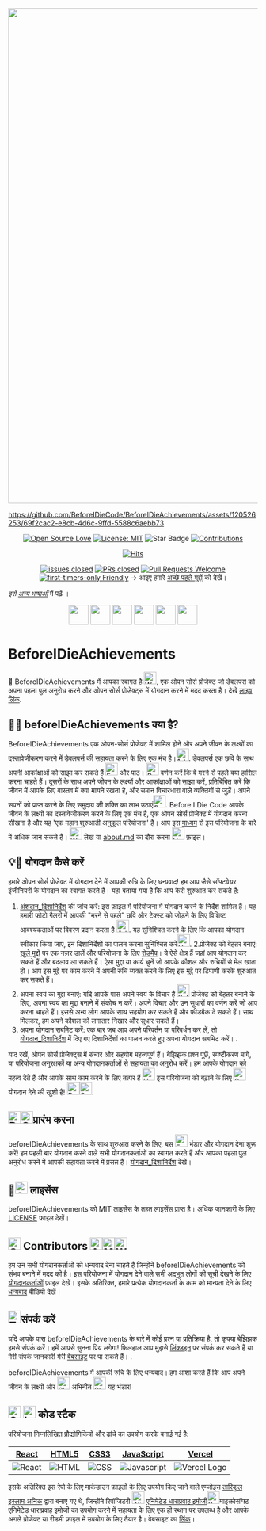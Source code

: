<img src="https://github.com/BeforeIDieCode/BeforeIDieAchievements/assets/120526253/2d903a3b-50dc-409b-a64f-975142ee2b65" width="1000">

https://github.com/BeforeIDieCode/BeforeIDieAchievements/assets/120526253/69f2cac2-e8cb-4d6c-9ffd-5588c6aebb73

<center>

[![Open Source Love](https://firstcontributions.github.io/open-source-badges/badges/open-source-v1/open-source.svg)](https://github.com/firstcontributions/open-source-badges)
[![License: MIT](https://img.shields.io/badge/License-MIT-yellow.svg)](https://opensource.org/licenses/MIT)
<img src="https://img.shields.io/static/v1?label=%F0%9F%8C%9F&message=If%20Useful&style=style=social&color=004AAD" alt="Star Badge"/>
<a href="https://github.com/BeforeIDieCode/BeforeIDieAchievements/fork" ><img src="https://img.shields.io/badge/Contributions-welcome-violet.svg?style=flat&logo=git" alt="Contributions" /></a>

[![Hits](https://hits.sh/github.com/BeforeIDieCode/BeforeIDieAchievements.svg?style=flat&label=Visitors&color=014BAD&labelColor=FCE93B)](https://hits.sh/github.com/BeforeIDieCode/BeforeIDieAchievements/)

[![issues closed](https://img.shields.io/github/issues-closed/BeforeIDieCode/BeforeIDieAchievements)](https://github.com/BeforeIDieCode/BeforeIDieAchievements/issues)
[![PRs closed](https://img.shields.io/github/issues-pr-closed/BeforeIDieCode/BeforeIDieAchievements)](https://github.com/BeforeIDieCode/BeforeIDieAchievements/pulls)
[![Pull Requests Welcome](https://img.shields.io/badge/PRs-welcome-brightgreen.svg?style=flat)](http://makeapullrequest.com)
[![first-timers-only Friendly](https://img.shields.io/badge/first--timers--only-friendly-blue.svg)](http://www.firsttimersonly.com/)
→ आइए हमारे [अच्छे पहले मुद्दों](https://github.com/BeforeIDieCode/BeforeIDieAchievements/issues?q=is%3Aissue+is%3Aopen+label%3A%22good+first+issue%22) को देखें।

</center>

_इसे [अन्य भाषाओं](https://github.com/BeforeIDieCode/BeforeIDieAchievements/blob/main/translations/Translations.md)_ में पढ़ें ।

<p align="center">
<a href="https://github.com/BeforeIDieCode/BeforeIDieAchievements/blob/main/translations/Hindi/README.md"><img src="https://hatscripts.github.io/circle-flags/flags/in.svg" width="40"></a>
<a href="https://github.com/BeforeIDieCode/BeforeIDieAchievements/blob/main/translations/French/README.md"><img src="https://hatscripts.github.io/circle-flags/flags/fr.svg" width="40"></a>
<a href="https://github.com/BeforeIDieCode/BeforeIDieAchievements/blob/main/translations/Spanish/README.md"><img src="https://hatscripts.github.io/circle-flags/flags/es.svg" width="40"></a>
<a href="https://github.com/BeforeIDieCode/BeforeIDieAchievements/blob/main/translations/Mandarin_Chinese/README.md"><img src="https://hatscripts.github.io/circle-flags/flags/cn.svg" width="40"></a>
<a href="https://github.com/BeforeIDieCode/BeforeIDieAchievements/blob/main/translations/Arabic/README.md"><img src="https://hatscripts.github.io/circle-flags/flags/sa.svg" width="40"></a>
<a href="https://github.com/BeforeIDieCode/BeforeIDieAchievements/blob/main/translations/Arabic/README.md"><img src="https://hatscripts.github.io/circle-flags/flags/ae.svg" width="40"></a>
</p>

# BeforeIDieAchievements

🌟 BeforeIDieAchievements में आपका स्वागत है <img src="https://raw.githubusercontent.com/Tarikul-Islam-Anik/Animated-Fluent-Emojis/master/Emojis/Hand%20gestures/Waving%20Hand.png" alt="Waving Hand" width="25" height="25" />, एक ओपन सोर्स प्रोजेक्ट जो डेवलपर्स को अपना पहला पुल अनुरोध करने और ओपन सोर्स प्रोजेक्ट्स में योगदान करने में मदद करता है। देखें [लाइव लिंक](https://before-i-die-achievements.vercel.app/).

## 🚀🎯 beforeIDieAchievements क्या है?

BeforeIDieAchievements एक ओपन-सोर्स प्रोजेक्ट में शामिल होने और अपने जीवन के लक्ष्यों का दस्तावेजीकरण करने में डेवलपर्स की सहायता करने के लिए एक मंच है।<img src="https://raw.githubusercontent.com/Tarikul-Islam-Anik/Animated-Fluent-Emojis/master/Emojis/Activities/1st%20Place%20Medal.png" alt="1st Place Medal" width="25" height="25" />. डेवलपर्स एक छवि के साथ अपनी आकांक्षाओं को साझा कर सकते हैं <img src="https://raw.githubusercontent.com/Tarikul-Islam-Anik/Animated-Fluent-Emojis/master/Emojis/Activities/Framed%20Picture.png" alt="Framed Picture" width="25" height="25" /> और पाठ। <img src="https://raw.githubusercontent.com/Tarikul-Islam-Anik/Animated-Fluent-Emojis/master/Emojis/Objects/Pen.png" alt="Pen" width="25" height="25" /> वर्णन करें कि वे मरने से पहले क्या हासिल करना चाहते हैं। दूसरों के साथ अपने जीवन के लक्ष्यों और आकांक्षाओं को साझा करें, प्रतिबिंबित करें कि जीवन में आपके लिए वास्तव में क्या मायने रखता है, और समान विचारधारा वाले व्यक्तियों से जुड़ें। अपने सपनों को प्राप्त करने के लिए समुदाय की शक्ति का लाभ उठाएं<img src="https://raw.githubusercontent.com/Tarikul-Islam-Anik/Animated-Fluent-Emojis/master/Emojis/Smilies/Beaming%20Face%20with%20Smiling%20Eyes.png" alt="Beaming Face with Smiling Eyes" width="25" height="25" />. Before I Die Code आपके जीवन के लक्ष्यों का दस्तावेजीकरण करने के लिए एक मंच है, एक ओपन सोर्स प्रोजेक्ट में योगदान करना सीखना है और यह 'एक महान शुरुआती अनुकूल परियोजना' है। आप इस [माध्यम](https://xanderclemens.medium.com/discover-your-life-goals-and-make-your-first-open-source-contribution-with-before-i-die-code-aea8e1130d96) से इस परियोजना के बारे में अधिक जान सकते हैं। <img src="https://raw.githubusercontent.com/Tarikul-Islam-Anik/Animated-Fluent-Emojis/master/Emojis/Hand%20gestures/Writing%20Hand.png" alt="Writing Hand" width="25" height="25" /> लेख या [about.md](https://github.com/BeforeIDieCode/BeforeIDieAchievements/blob/main/about.md) का दौरा करना <img src="https://raw.githubusercontent.com/Tarikul-Islam-Anik/Animated-Fluent-Emojis/master/Emojis/Smilies/Upside-Down%20Face.png" alt="Upside-Down Face" width="25" height="25" /> फ़ाइल।

## 💡🔗 योगदान कैसे करें

हमारे ओपन सोर्स प्रोजेक्ट में योगदान देने में आपकी रुचि के लिए धन्यवाद! हम आप जैसे सॉफ्टवेयर इंजीनियरों के योगदान का स्वागत करते हैं। यहां बताया गया है कि आप कैसे शुरुआत कर सकते हैं:

1. [अंशदान_दिशानिर्देश](https://github.com/BeforeIDieCode/BeforeIDieAchievements/blob/main/CONTRIBUTION-GUIDELINES.md) की जांच करें: इस फ़ाइल में परियोजना में योगदान करने के निर्देश शामिल हैं। यह हमारी फोटो गैलरी में आपकी "मरने से पहले" छवि और टेक्स्ट को जोड़ने के लिए विशिष्ट आवश्यकताओं पर विवरण प्रदान करता है <img src="https://raw.githubusercontent.com/Tarikul-Islam-Anik/Animated-Fluent-Emojis/master/Emojis/Activities/Artist%20Palette.png" alt="Artist Palette" width="25" height="25"/>. यह सुनिश्चित करने के लिए कि आपका योगदान स्वीकार किया जाए, इन दिशानिर्देशों का पालन करना सुनिश्चित करें<img src="https://raw.githubusercontent.com/Tarikul-Islam-Anik/Animated-Fluent-Emojis/master/Emojis/Smilies/Hundred%20Points.png" alt="Hundred Points" width="25" height="25" />.
2.प्रोजेक्ट को बेहतर बनाएं: [खुले मुद्दों](https://github.com/BeforeIDieCode/BeforeIDieAchievements/issues) पर एक नज़र डालें और परियोजना के लिए [रोडमैप](https://github.com/BeforeIDieCode/BeforeIDieAchievements/blob/main/ROADMAP.md)। ये ऐसे क्षेत्र हैं जहां आप योगदान कर सकते हैं और बदलाव ला सकते हैं। ऐसा मुद्दा या कार्य चुनें जो आपके कौशल और रुचियों से मेल खाता हो। आप इस मुद्दे पर काम करने में अपनी रुचि व्यक्त करने के लिए इस मुद्दे पर टिप्पणी करके शुरुआत कर सकते हैं।
3. अपना स्वयं का मुद्दा बनाएं: यदि आपके पास अपने स्वयं के विचार हैं <img src="https://raw.githubusercontent.com/Tarikul-Islam-Anik/Animated-Fluent-Emojis/master/Emojis/Smilies/Saluting%20Face.png" alt="Saluting Face" width="25" height="25" /> प्रोजेक्ट को बेहतर बनाने के लिए, अपना स्वयं का मुद्दा बनाने में संकोच न करें। अपने विचार और उन सुधारों का वर्णन करें जो आप करना चाहते हैं। इससे अन्य लोग आपके साथ सहयोग कर सकते हैं और फीडबैक दे सकते हैं। साथ मिलकर, हम अपने कौशल को लगातार निखार और सुधार सकते हैं।
4. अपना योगदान सबमिट करें: एक बार जब आप अपने परिवर्तन या परिवर्धन कर लें, तो [योगदान_दिशानिर्देश](https://github.com/BeforeIDieCode/BeforeIDieAchievements/blob/main/CONTRIBUTION-GUIDELINES.md) में दिए गए दिशानिर्देशों का पालन करते हुए अपना योगदान सबमिट करें। .

याद रखें, ओपन सोर्स प्रोजेक्ट्स में संचार और सहयोग महत्वपूर्ण हैं। बेझिझक प्रश्न पूछें, स्पष्टीकरण मांगें, या परियोजना अनुरक्षकों या अन्य योगदानकर्ताओं से सहायता का अनुरोध करें। हम आपके योगदान को महत्व देते हैं और आपके साथ काम करने के लिए तत्पर हैं <img src="https://raw.githubusercontent.com/Tarikul-Islam-Anik/Animated-Fluent-Emojis/master/Emojis/Hand%20gestures/Handshake.png" alt="Handshake" width="25" height="25" /> इस परियोजना को बढ़ाने के लिए  <img src="https://raw.githubusercontent.com/Tarikul-Islam-Anik/Animated-Fluent-Emojis/master/Emojis/Travel%20and%20places/Sun%20with%20Face.png" alt="Sun with Face" width="25" height="25" />
योगदान देने की खुशी है! <img src="https://raw.githubusercontent.com/Tarikul-Islam-Anik/Animated-Fluent-Emojis/master/Emojis/Travel%20and%20places/Rocket.png" alt="Rocket" width="25" height="25" /><img src="https://raw.githubusercontent.com/Tarikul-Islam-Anik/Animated-Fluent-Emojis/master/Emojis/Smilies/Smiling%20Face%20with%20Halo.png" alt="Smiling Face with Halo" width="25" height="25" />.


## <img src="https://raw.githubusercontent.com/Tarikul-Islam-Anik/Animated-Fluent-Emojis/master/Emojis/Travel%20and%20places/Racing%20Car.png" alt="Racing Car" width="25" height="25" /><img src="https://raw.githubusercontent.com/Tarikul-Islam-Anik/Animated-Fluent-Emojis/master/Emojis/Symbols/Green%20Square.png" alt="Green Square" width="25" height="25" />प्रारंभ करना

beforeIDieAchievements के साथ शुरुआत करने के लिए, बस <img src="https://raw.githubusercontent.com/Tarikul-Islam-Anik/Animated-Fluent-Emojis/master/Emojis/Food/Fork%20and%20Knife.png" alt="Fork and Knife" width="25" height="25" />  भंडार और योगदान देना शुरू करें! हम पहली बार योगदान करने वाले सभी योगदानकर्ताओं का स्वागत करते हैं और आपका पहला पुल अनुरोध करने में आपकी सहायता करने में प्रसन्न हैं। [योगदान_दिशानिर्देश](https://github.com/BeforeIDieCode/BeforeIDieAchievements/blob/main/CONTRIBUTION-GUIDELINES.md) देखें।

## 🎉<img src="https://raw.githubusercontent.com/Tarikul-Islam-Anik/Animated-Fluent-Emojis/master/Emojis/Symbols/Cool%20Button.png" alt="Cool Button" width="25" height="25" /> लाइसेंस

beforeIDieAchievements को MIT लाइसेंस के तहत लाइसेंस प्राप्त है। अधिक जानकारी के लिए [LICENSE](https://github.com/BeforeIDieCode/BeforeIDieAchievements/blob/main/LICENSE) फ़ाइल देखें।

## <img src="https://raw.githubusercontent.com/Tarikul-Islam-Anik/Animated-Fluent-Emojis/master/Emojis/Hand%20gestures/Open%20Hands.png" alt="Open Hands" width="25" height="25" /> Contributors <img src="https://raw.githubusercontent.com/Tarikul-Islam-Anik/Animated-Fluent-Emojis/master/Emojis/People/Artist.png" alt="Artist" width="25" height="25" /><img src="https://raw.githubusercontent.com/Tarikul-Islam-Anik/Animated-Fluent-Emojis/master/Emojis/People/Man%20Mechanic.png" alt="Man Mechanic" width="25" height="25" /><img src="https://raw.githubusercontent.com/Tarikul-Islam-Anik/Animated-Fluent-Emojis/master/Emojis/People/Woman%20Superhero.png" alt="Woman Superhero" width="25" height="25" />

हम उन सभी योगदानकर्ताओं को धन्यवाद देना चाहते हैं जिन्होंने beforeIDieAchievements को संभव बनाने में मदद की है। इस परियोजना में योगदान देने वाले सभी अद्भुत लोगों की सूची देखने के लिए [योगदानकर्ताओं](https://github.com/BeforeIDieCode/BeforeIDieAchievements/blob/main/CONTRIBUTORS.md) फ़ाइल देखें। इसके अतिरिक्त, हमारे प्रत्येक योगदानकर्ता के काम को मान्यता देने के लिए [धन्यवाद](https://github.com/BeforeIDieCode/BeforeIDieAchievements/blob/main/THANK_YOU.md) वीडियो देखें।

## <img src="https://raw.githubusercontent.com/Tarikul-Islam-Anik/Animated-Fluent-Emojis/master/Emojis/Objects/Telephone%20Receiver.png" alt="Telephone Receiver" width="25" height="25" />संपर्क करें

यदि आपके पास beforeIDieAchievements के बारे में कोई प्रश्न या प्रतिक्रिया है, तो कृपया बेझिझक हमसे संपर्क करें। हमें आपसे सुनना प्रिय लगेगा! फिलहाल आप मुझसे [लिंक्डइन](https://www.linkedin.com/in/alexanderclemens/) पर संपर्क कर सकते हैं या मेरी संपर्क जानकारी मेरी [वेबसाइट](https://www.xanderclemens.com/) पर पा सकते हैं। .

beforeIDieAchievements में आपकी रुचि के लिए धन्यवाद। हम आशा करते हैं कि आप अपने जीवन के लक्ष्यों और <img src="https://raw.githubusercontent.com/Tarikul-Islam-Anik/Animated-Fluent-Emojis/master/Emojis/Travel%20and%20places/Shooting%20Star.png" alt="Shooting Star" width="25" height="25" /> अभिनीत <img src="https://raw.githubusercontent.com/Tarikul-Islam-Anik/Animated-Fluent-Emojis/master/Emojis/Travel%20and%20places/Star.png" alt="Star" width="25" height="25" /> यह भंडार!

## <img src="https://raw.githubusercontent.com/Tarikul-Islam-Anik/Animated-Fluent-Emojis/master/Emojis/Objects/Gear.png" alt="Gear" width="25" height="25" /> <img src="https://raw.githubusercontent.com/Tarikul-Islam-Anik/Animated-Fluent-Emojis/master/Emojis/Objects/Laptop.png" alt="Laptop" width="25" height="25" /> कोड स्टैक

परियोजना निम्नलिखित प्रौद्योगिकियों और ढांचे का उपयोग करके बनाई गई है:

| [React](https://reactjs.org/)                                                                                            | [HTML5](https://developer.mozilla.org/en-US/docs/Web/Guide/HTML/HTML5)                                                  | [CSS3](https://developer.mozilla.org/en-US/docs/Web/CSS)                                                               | [JavaScript](https://developer.mozilla.org/en-US/docs/Web/JavaScript)                                                         | [Vercel](https://vercel.com/)                                                                                                  |
| ------------------------------------------------------------------------------------------------------------------------ | ----------------------------------------------------------------------------------------------------------------------- | ---------------------------------------------------------------------------------------------------------------------- | ----------------------------------------------------------------------------------------------------------------------------- | ------------------------------------------------------------------------------------------------------------------------------ |
| ![React](https://github.com/BeforeIDieCode/BeforeIDieAchievements/assets/120526253/b681fe95-b7e3-47cd-8a41-20db2f79a66a) | ![HTML](https://github.com/BeforeIDieCode/BeforeIDieAchievements/assets/120526253/8f07a06b-4077-4a17-8e48-5947d3563d9c) | ![CSS](https://github.com/BeforeIDieCode/BeforeIDieAchievements/assets/120526253/6f0b848d-3a51-448c-b064-a66befeda493) | ![Javascript](https://github.com/BeforeIDieCode/BeforeIDieAchievements/assets/120526253/9ae42a50-e3b9-4a64-b6a0-9727754f9ba6) | ![Vercel Logo](https://github.com/BeforeIDieCode/BeforeIDieAchievements/assets/120526253/ede31c78-f092-4ffd-946b-4f6fda32885e) |

इसके अतिरिक्त इस रेपो के लिए मार्कडाउन फ़ाइलों के लिए उपयोग किए जाने वाले एम्जोइस [तारिकुल इस्लाम अनिक](https://github.com/Taricul-Islam-Anik) द्वारा बनाए गए थे, जिन्होंने रिपॉजिटरी <img src="https://raw.githubusercontent.com/Tarikul-Islam-Anik/Animated-Fluent-Emojis/master/Emojis/Smilies/Alien.png" alt="Alien" width="25" height="25" /> [एनिमेटेड धाराप्रवाह इमोजी](https://github.com/Tarikul-Islam-Anik/Animated-Fluent-Emojis)<img src="https://raw.githubusercontent.com/Tarikul-Islam-Anik/Animated-Fluent-Emojis/master/Emojis/Smilies/Bomb.png" alt="Bomb" width="25" height="25" />माइक्रोसॉफ्ट एनिमेटेड धाराप्रवाह इमोजी का उपयोग करने में सहायता के लिए एक ही स्थान पर उपलब्ध है और आपके अगले प्रोजेक्ट या रीडमी फ़ाइल में उपयोग के लिए तैयार है। वेबसाइट का [लिंक](https://animated-fluent-emoji.vercel.app/)।

